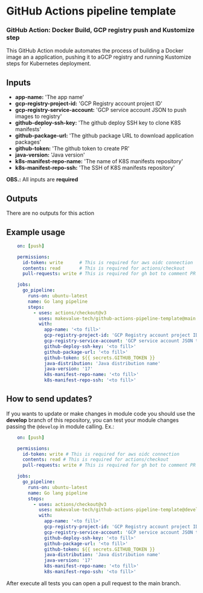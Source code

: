 # GitHub Actions pipeline template

### GitHub Action: Docker Build, GCP registry push and Kustomize step

This GitHub Action module automates the process of building a Docker image an a application, pushing it to aGCP registry and running Kustomize steps for Kubernetes deployment.

## Inputs

- **app-name:** 'The app name'
- **gcp-registry-project-id:** 'GCP Registry account project ID'
- **gcp-registry-service-account:** 'GCP service account JSON to push images to registry'
- **github-deploy-ssh-key:** 'The github deploy SSH key to clone K8S manifests'
- **github-package-url:** 'The github package URL to download application packages'
- **github-token:** 'The github token to create PR'
- **java-version:** 'Java version'
- **k8s-manifest-repo-name:** 'The name of K8S manifests repository'
- **k8s-manifest-repo-ssh:** 'The SSH of K8S manifests repository'


**OBS.:** All inputs are **required**

## Outputs

There are no outputs for this action

## Example usage

```yaml
    on: [push]

    permissions:
      id-token: write      # This is required for aws oidc connection
      contents: read       # This is required for actions/checkout
      pull-requests: write # This is required for gh bot to comment PR

    jobs:
      go_pipeline:
        runs-on: ubuntu-latest
        name: Go lang pipeline
        steps:
          - uses: actions/checkout@v3
            uses: makevalue-tech/github-actions-pipeline-template@main
            with:
              app-name: '<to fill>'
              gcp-registry-project-id: 'GCP Registry account project ID'
              gcp-registry-service-account: 'GCP service account JSON to push images to registry'
              github-deploy-ssh-key: '<to fill>'
              github-package-url: '<to fill>'
              github-token: ${{ secrets.GITHUB_TOKEN }}
              java-distribution: 'Java distribution name'
              java-version: '17'
              k8s-manifest-repo-name: '<to fill>'
              k8s-manifest-repo-ssh: '<to fill>'
```

## How to send updates?
If you wants to update or make changes in module code you should use the **develop** branch of this repository, you can test your module changes passing the `@develop` in module calling. Ex.:

```yaml
    on: [push]

    permissions:
      id-token: write # This is required for aws oidc connection
      contents: read # This is required for actions/checkout
      pull-requests: write # This is required for gh bot to comment PR

    jobs:
      go_pipeline:
        runs-on: ubuntu-latest
        name: Go lang pipeline
        steps:
          - uses: actions/checkout@v3
            uses: makevalue-tech/github-actions-pipeline-template@develop
            with:
              app-name: '<to fill>'
              gcp-registry-project-id: 'GCP Registry account project ID'
              gcp-registry-service-account: 'GCP service account JSON to push images to registry'
              github-deploy-ssh-key: '<to fill>'
              github-package-url: '<to fill>'
              github-token: ${{ secrets.GITHUB_TOKEN }}
              java-distribution: 'Java distribution name'
              java-version: '17'
              k8s-manifest-repo-name: '<to fill>'
              k8s-manifest-repo-ssh: '<to fill>'
```
After execute all tests you can open a pull request to the main branch.